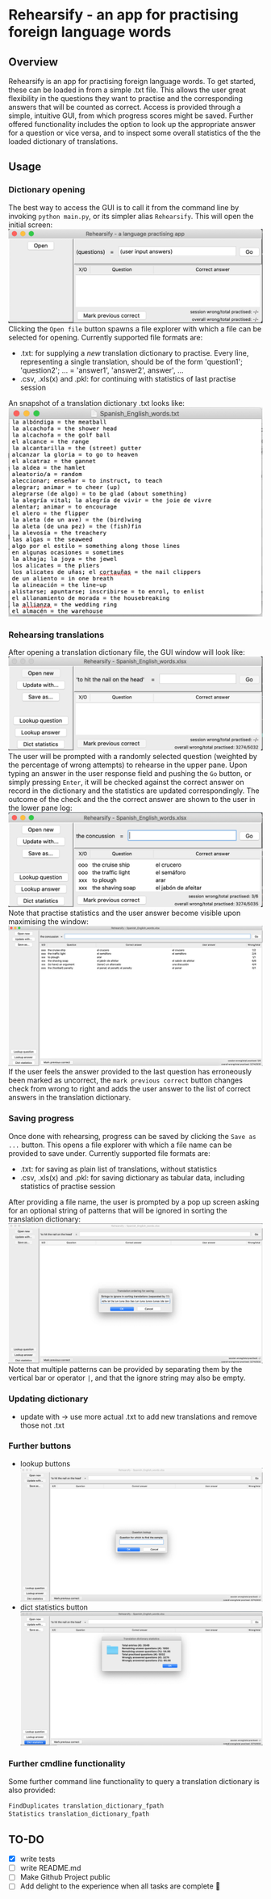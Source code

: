 # Rehearsify - an app for practising foreign language words

## Overview

Rehearsify is an app for practising foreign language words. To get started, these can be loaded in from a simple .txt file. This allows the user great flexibility in the questions they want to practise and the corresponding answers that will be counted as correct. Access is provided through a simple, intuitive GUI, from which progress scores might be saved. Further offered functionality includes the option to look up the appropriate answer for a question or vice versa, and to inspect some overall statistics of the the loaded dictionary of translations.

## Usage

### Dictionary opening

The best way to access the GUI is to call it from the command line by invoking `python main.py`, or its simpler alias `Rehearsify`. This will open the initial screen: ![Initial screen](./docs/Initial_screen.png) Clicking the `Open file` button spawns a file explorer with which a file can be selected for opening. Currently supported file formats are:

- .txt: for supplying a _new_ translation dictionary to practise. Every line, representing a single translation, should be of the form 'question1'; 'question2'; ... = 'answer1', 'answer2', answer', ...
- .csv, .xls(x) and .pkl: for continuing with statistics of last practise session

An snapshot of a translation dictionary .txt looks like: ![Example dictionary txtfile screen](./docs/Example_dictionary_txtfile.png)

### Rehearsing translations

After opening a translation dictionary file, the GUI window will look like: ![Opened file screen](./docs/Opened_file_screen.png) The user will be prompted with a randomly selected question (weighted by the percentage of wrong attempts) to rehearse in the upper pane. Upon typing an answer in the user response field and pushing the `Go` button, or simply pressing `Enter`, it will be checked against the correct answer on record in the dictionary and the statistics are updated correspondingly. The outcome of the check and the the correct answer are shown to the user in the lower pane log: ![Answered questions screen](./docs/Answered_questions_screen.png) Note that practise statistics and the user answer become visible upon maximising the window: ![Answered questions screen (maximised)](./docs/Answered_questions_screen_maximised.png) If the user feels the answer provided to the last question has erroneously been marked as uncorrect, the `mark previous correct` button changes check from wrong to right and adds the user answer to the list of correct answers in the translation dictionary.

### Saving progress

Once done with rehearsing, progress can be saved by clicking the `Save as ...` button. This opens a file explorer with which a file name can be provided to save under. Currently supported file formats are:

- .txt: for saving as plain list of translations, without statistics
- .csv, .xls(x) and .pkl: for saving dictionary as tabular data, including statistics of practise session

After providing a file name, the user is prompted by a pop up screen asking for an optional string of patterns that will be ignored in sorting the translation dictionary: ![Ignore str in sorting screen](./docs/Ignore_str_in_sorting_screen.png) Note that multiple patterns can be provided by separating them by the vertical bar or operator `|`, and that the ignore string may also be empty. 

### Updating dictionary

- update with -> use more actual .txt to add new translations and remove those not .txt

### Further buttons

- lookup buttons ![Lookup screen](./docs/Lookup_screen.png)
- dict statistics button ![Dictionary statistics screen](./docs/Dictionary_statistics_screen.png)

### Further cmdline functionality

Some further command line functionality to query a translation dictionary is also provided:

```bash
FindDuplicates translation_dictionary_fpath
Statistics translation_dictionary_fpath
```

## TO-DO

- [x] write tests
- [ ] write README.md
- [ ] Make Github Project public
- [ ] Add delight to the experience when all tasks are complete :tada:

<!-- comments -->
